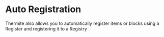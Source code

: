 # Auto Registration

Thermite also allows you to automatically register items or blocks using a Register and registering it to a Registry
